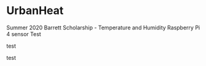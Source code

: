 # UrbanHeat
Summer 2020 Barrett Scholarship - Temperature and Humidity Raspberry Pi 4 sensor
Test 






test




test
